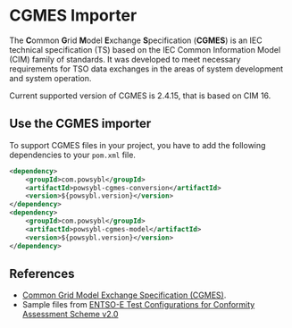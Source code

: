 # CGMES Importer

The **C**ommon **G**rid **M**odel **E**xchange **S**pecification (**CGMES**) is an IEC technical specification (TS) based on the IEC Common Information Model (CIM) family of standards.​ It was developed to meet necessary requirements for TSO data exchanges in the areas of system development and system operation.

Current supported version of CGMES is 2.4.15, that is based on CIM 16.

## Use the CGMES importer
To support CGMES files in your project, you have to add the following dependencies to your `pom.xml` file.
```xml
<dependency>
    <groupId>com.powsybl</groupId>
    <artifactId>powsybl-cgmes-conversion</artifactId>
    <version>${powsybl.version}</version>
</dependency>
<dependency>
    <groupId>com.powsybl</groupId>
    <artifactId>powsybl-cgmes-model</artifactId>
    <version>${powsybl.version}</version>
</dependency>
```

## References
- [Common Grid Model Exchange Specification (CGMES)](https://www.entsoe.eu/digital/common-information-model/#common-grid-model-exchange-specification-cgmes).
- Sample files from [ENTSO-E Test Configurations for Conformity Assessment Scheme v2.0](https://docstore.entsoe.eu/Documents/CIM_documents/Grid_Model_CIM/TestConfigurations_packageCASv2.0.zip)

